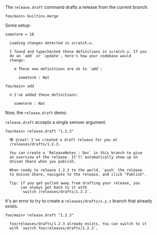 The `release.draft` command drafts a release from the current branch.

``` ucm :hide
foo/main> builtins.merge
```

Some setup:

``` unison
someterm = 18
```

``` ucm :added-by-ucm
  Loading changes detected in scratch.u.

  I found and typechecked these definitions in scratch.u. If you
  do an `add` or `update`, here's how your codebase would
  change:

    ⍟ These new definitions are ok to `add`:
    
      someterm : Nat
```

``` ucm
foo/main> add

  ⍟ I've added these definitions:

    someterm : Nat
```

Now, the `release.draft` demo:

`release.draft` accepts a single semver argument.

``` ucm
foo/main> release.draft "1.2.3"

  😎 Great! I've created a draft release for you at
  /releases/drafts/1.2.3.

  You can create a `ReleaseNotes : Doc` in this branch to give
  an overview of the release. It'll automatically show up on
  Unison Share when you publish.

  When ready to release 1.2.3 to the world, `push` the release
  to Unison Share, navigate to the release, and click "Publish".

  Tip: if you get pulled away from drafting your release, you
       can always get back to it with
       `switch /releases/drafts/1.2.3`.
```

It's an error to try to create a `releases/drafts/x.y.z` branch that already exists.

``` ucm :error
foo/main> release.draft "1.2.3"

  foo/releases/drafts/1.2.3 already exists. You can switch to it
  with `switch foo/releases/drafts/1.2.3`.
```

